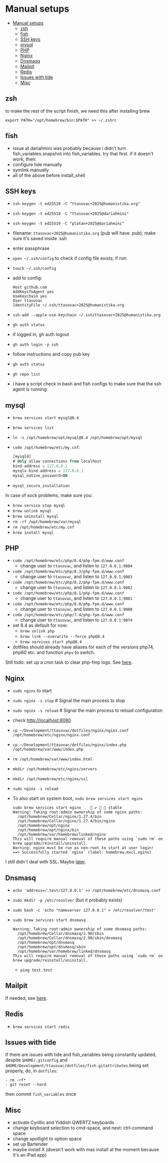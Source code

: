 # Manual setups

<!-- @import "[TOC]" {cmd="toc" depthFrom=1 depthTo=6 orderedList=false} -->

<!-- code_chunk_output -->

- [Manual setups](#manual-setups)
  - [zsh](#zsh)
  - [fish](#fish)
  - [SSH keys](#ssh-keys)
  - [mysql](#mysql)
  - [PHP](#php)
  - [Nginx](#nginx)
  - [Dnsmasq](#dnsmasq)
  - [Mailpit](#mailpit)
  - [Redis](#redis)
  - [Issues with tide](#issues-with-tide)
  - [Misc](#misc)

<!-- /code_chunk_output -->

## zsh

to make the rest of the script finish, we need this after installing brew

`export PATH="/opt/homebrew/bin:$PATH" >> ~/.zshrc`

## fish

- issue at dariahmini was probably because i didn't turn fish_variables.snapshot into fish_variables. try that first. if it doesn't work, then:
- configure tide manually
- symlink manually
- all of the above before install_shell

## SSH keys

- `ssh-keygen -t ed25519 -C "ttasovac+2025@humanistika.org"`
- `ssh-keygen -t ed25519 -C "ttasovac+2025@dariahmini"`
- `ssh-keygen -t ed25519 -C "platan+2025@dariahmini"`
- filename: `ttasovac+2025@humanistika.org` (pub will have .pub); make sure it's saved inside .ssh
- enter passphrase
- `open ~/.ssh/config`  to check if config file exists; if not:
- `touch ~/.ssh/config`
- add to config:
  
  ```config
  Host github.com
  AddKeysToAgent yes
  UseKeychain yes
  User ttasovac
  IdentityFile ~/.ssh/ttasovac+2025@humanistika.org
  ```

- `ssh-add --apple-use-keychain ~/.ssh/ttasovac+2025@humanistika.org`

- `gh auth status`
- if logged in, gh auth logout
- `gh auth login -p ssh`
- follow instructions and copy pub key
- `gh auth status`
- `gh repo list`
- i have a script check in bash and fish configs to make sure that the ssh agent is running

## mysql

- `brew services start mysql@8.4`
- `brew services list`
- `ln -s /opt/homebrew/opt/mysql@8.4 /opt/homebrew/opt/mysql`
- `code /opt/homebrew/etc/my.cnf`:
  
  ```sql
  [mysqld]
  # Only allow connections from localhost
  bind-address = 127.0.0.1
  mysqlx-bind-address = 127.0.0.1
  mysql_native_password=ON
  ```  

- `mysql_secure_installation`

In case of sock problems, make sure you:

- `brew service stop mysql`
- `brew unlink mysql`
- `brew uninstall mysql`
- `rm -rf /opt/homebrew/var/mysql`
- `rm /opt/homebrew/etc/my.cnf`
- `brew install mysql`

## PHP

- `code /opt/homebrew/etc/php/8.4/php-fpm.d/www.conf`
  - change user to `ttasovac`, and listen to `127.0.0.1:9084`
- `code /opt/homebrew/etc/php/8.3/php-fpm.d/www.conf`
  - change user to `ttasovac`, and listen to `127.0.0.1:9083`
- `code /opt/homebrew/etc/php/8.2/php-fpm.d/www.conf`
  - change user to `ttasovac`, and listen to `127.0.0.1:9082`
- `code /opt/homebrew/etc/php/8.1/php-fpm.d/www.conf`
  - change user to `ttasovac`, and listen to `127.0.0.1:9081`
- `code /opt/homebrew/etc/php/8.0/php-fpm.d/www.conf`
  - change user to `ttasovac`, and listen to `127.0.0.1:9080`
- `code /opt/homebrew/etc/php/7.4/php-fpm.d/www.conf`
  - change user to `ttasovac`, and listen to `127.0.0.1:9074`
- set 8.4 as default for now:
  - `brew unlink php`
  - `brew link --overwrite --force php@8.4`
  - `brew services start php@8.4`
- dotfiles should already have aliases for each of the versions php74, php80 etc. and function `phpv` to switch.

Still todo: set up a cron task to clear php-fmp logs. See [here](https://kevdees.com/how-to-clear-php-fpm-logs-daily-on-macos/).

## Nginx

- `sudo nginx` to start
- `sudo nginx -s stop`   # Signal the main process to stop
- `sudo nginx -s reload` # Signal the main process to reload configuration
- check <http://localhost:8080>
- `cp ~/Development/ttasovac/dotfiles/nginx/nginx.conf /opt/homebrew/etc/nginx/nginx.conf`
- `cp ~/Development/ttasovac/dotfiles/nginx/index.php /opt/homebrew/var/www/index.php`
- `rm /opt/homebrew/var/www/index.html`
- `mkdir /opt/homebrew/etc/nginx/servers`
- `mkdir /opt/homebrew/etc/nginx/ssl`
- `sudo nginx -s reload`
- To also start on system boot, `sudo brew services start nginx`
  
  ```shell
  sudo brew services start nginx     ✔   stable
  Warning: Taking root:admin ownership of some nginx paths:
    /opt/homebrew/Cellar/nginx/1.27.4/bin
    /opt/homebrew/Cellar/nginx/1.27.4/bin/nginx
    /opt/homebrew/opt/nginx
    /opt/homebrew/opt/nginx/bin
    /opt/homebrew/var/homebrew/linked/nginx
  This will require manual removal of these paths using `sudo rm` on
  brew upgrade/reinstall/uninstall.
  Warning: nginx must be run as non-root to start at user login!
  ==> Successfully started `nginx` (label: homebrew.mxcl.nginx)
  ```

I still didn't deal with SSL. Maybe [later](https://kevdees.com/install-nginx-amp-multiple-php-versions-on-macos-15-sequoia/).

## Dnsmasq

- `echo 'address=/.test/127.0.0.1' >> /opt/homebrew/etc/dnsmasq.conf`
- `sudo mkdir -p /etc/resolver` (but it probably exists)
- `sudo bash -c 'echo "nameserver 127.0.0.1" > /etc/resolver/test'`
- `sudo brew services start dnsmasq`

  ```shell
  Warning: Taking root:admin ownership of some dnsmasq paths:
    /opt/homebrew/Cellar/dnsmasq/2.90/sbin
    /opt/homebrew/Cellar/dnsmasq/2.90/sbin/dnsmasq
    /opt/homebrew/opt/dnsmasq
    /opt/homebrew/opt/dnsmasq/sbin
    /opt/homebrew/var/homebrew/linked/dnsmasq
  This will require manual removal of these paths using `sudo rm` on brew upgrade/reinstall/uninstall.
  ```
  
  - `ping test.test`

## Mailpit

If needed, see [here](https://kevdees.com/install-nginx-amp-multiple-php-versions-on-macos-15-sequoia/#mailpit).

## Redis

- `brew services start redis`

## Issues with tide

If there are issues with tide and fish_variables being constantly updated, despite `$HOME/.gitconfig`  and `$HOME/Development/ttasovac/dotfiles/fish.gitattributes` being set properly, do, in `dotfiles`:

```shell
- rm -rf*
- git reset --hard
```

then commit `fish_variables` once

## Misc

- activate Cyrillic and Yiddish QWERTZ keyboards
- change keyboard selection to cmd-space, and next: ctrl-command space
- change spotlight to option space
- set up Bartender
- maybe install X (doesn't work with mas install at the moment because it's an iPad app)

